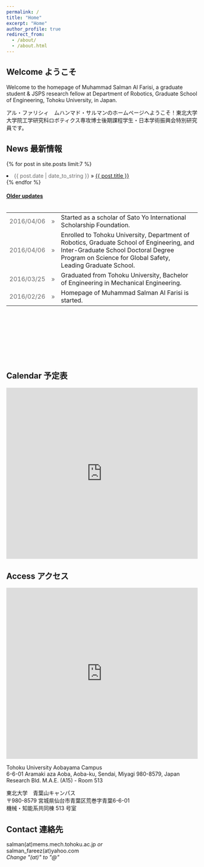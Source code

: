 ```yaml
---
permalink: /
title: "Home"
excerpt: "Home"
author_profile: true
redirect_from: 
  - /about/
  - /about.html
---
```


## Welcome ようこそ

Welcome to the homepage of Muhammad Salman Al Farisi, a graduate student & JSPS research fellow at Department of Robotics, Graduate School of Engineering, Tohoku University, in Japan.

アル・ファリシィ　ムハンマド・サルマンのホームページへようこそ！東北大学大学院工学研究科ロボティクス専攻博士後期課程学生・日本学術振興会特別研究員です。

## News 最新情報

{% for post in site.posts limit:7 %}
  <li><span style="color:#6d6d6d;">{{ post.date | date_to_string }}</span> » <a href="{{ post.url }}" title="{{ post.title }}">{{ post.title }}</a></li>
{% endfor %}  

#### [Older updates](/news/)

<div style="overflow-y: scroll; height:400px;">
 <table style="width:100%">
  <tr>
    <td style="color:#6d6d6d;">2016/04/06</td>
    <td style="color:#6d6d6d;">»</td>
    <td>Started as a scholar of Sato Yo International Scholarship Foundation.</td>
  </tr>
  <tr>
    <td style="color:#6d6d6d;">2016/04/06</td>
    <td style="color:#6d6d6d;">»</td>
    <td>Enrolled to Tohoku University, Department of Robotics, Graduate School of Engineering, and Inter-Graduate School Doctoral Degree Program on Science for Global Safety, Leading Graduate School.</td>
  </tr>
  <tr>
    <td style="color:#6d6d6d;">2016/03/25</td>
    <td style="color:#6d6d6d;">»</td>
    <td>Graduated from Tohoku University, Bachelor of Engineering in Mechanical Engineering.</td>
  </tr>
  <tr>
    <td style="color:#6d6d6d;">2016/02/26</td>
    <td style="color:#6d6d6d;">»</td>
    <td>Homepage of Muhammad Salman Al Farisi is started.</td>
  </tr>
</table> 
</div>

## Calendar 予定表

<iframe src="https://calendar.google.com/calendar/embed?height=600&amp;wkst=1&amp;bgcolor=%23ffffff&amp;ctz=Asia%2FTokyo&amp;src=c2FsbWFuX2ZhcmVlekB5YWhvby5jb20&amp;src=YWk5cXJjYmhzMHV2dXNjbTZmOWh0cjFmMjhAZ3JvdXAuY2FsZW5kYXIuZ29vZ2xlLmNvbQ&amp;src=MnQwcTJ0YTdtM21oMDVlamxhODJzOGdwZTRAZ3JvdXAuY2FsZW5kYXIuZ29vZ2xlLmNvbQ&amp;src=ZXBtbXM5MzdwMm10ZDRzZnJsbzgxdjRqdWtAZ3JvdXAuY2FsZW5kYXIuZ29vZ2xlLmNvbQ&amp;src=ZW4uamFwYW5lc2UjaG9saWRheUBncm91cC52LmNhbGVuZGFyLmdvb2dsZS5jb20&amp;src=ZW4uaXNsYW1pYyNob2xpZGF5QGdyb3VwLnYuY2FsZW5kYXIuZ29vZ2xlLmNvbQ&amp;color=%237986CB&amp;color=%23039BE5&amp;color=%230B8043&amp;color=%239E69AF&amp;color=%237986CB&amp;color=%23009688&amp;showTitle=0&amp;mode=WEEK&amp;showCalendars=0&amp;showTabs=0&amp;showPrint=0" style="border-width:0" width="100%" height="450" frameborder="0" scrolling="no"></iframe>

## Access アクセス

 <iframe src="https://www.google.com/maps/embed?pb=!1m14!1m8!1m3!1d25064.06210277754!2d140.852754!3d38.256126!3m2!1i1024!2i768!4f13.1!3m3!1m2!1s0x0%3A0x0!2zMzjCsDE1JzE4LjciTiAxNDDCsDUwJzQzLjgiRQ!5e0!3m2!1sen!2sus!4v1606090893838!5m2!1sen!2sus" width="100%" height="450" frameborder="0" style="border:0;" allowfullscreen="" aria-hidden="false" tabindex="0"></iframe>

Tohoku University Aobayama Campus<br>
6-6-01 Aramaki aza Aoba, Aoba-ku, Sendai, Miyagi 980-8579, Japan<br>
Research Bld. M.A.E. (A15) - Room 513

東北大学　青葉山キャンパス<br>
〒980-8579 宮城県仙台市青葉区荒巻字青葉6-6-01<br>
機械・知能系共同棟 513 号室

## Contact 連絡先

salman(at)mems.mech.tohoku.ac.jp *or*<br>
salman_fareez(at)yahoo.com<br>
*Change "(at)" to "@"*
